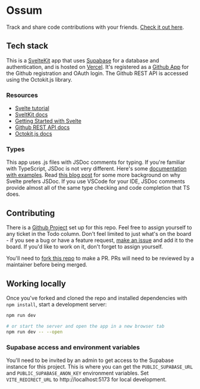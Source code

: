 # Ossum

Track and share code contributions with your friends. [Check it out here](https://ossum.vercel.app/).

## Tech stack

This is a [SvelteKit](https://kit.svelte.dev/) app that uses [Supabase](https://supabase.com/) for a database and authentication, and is hosted on [Vercel](https://vercel.com/). It's registered as a [Github App](https://github.com/apps/ossum-app) for the Github registration and OAuth login. The Github REST API is accessed using the Octokit.js library.

### Resources

- [Svelte tutorial](https://learn.svelte.dev/tutorial/welcome-to-svelte)
- [SveltKit docs](https://kit.svelte.dev/docs/introduction)
- [Getting Started with Svelte](https://css-tricks.com/getting-started-with-sveltekit/)
- [Github REST API docs](https://docs.github.com/en/rest?apiVersion=2022-11-28)
- [Octokit.js docs](https://github.com/octokit/octokit.js)

### Types

This app uses .js files with JSDoc comments for typing. If you're familiar with TypeScript, JSDoc is not very different. Here's some [documentation with examples](https://www.typescriptlang.org/docs/handbook/jsdoc-supported-types.html). Read [this blog post](https://devclass.com/2023/05/11/typescript-is-not-worth-it-for-developing-libraries-says-svelte-author-as-team-switches-to-javascript-and-jsdoc/) for some more background on why Svelte prefers JSDoc. If you use VSCode for your IDE, JSDoc comments provide almost all of the same type checking and code completion that TS does.

## Contributing

There is a [Github Project](https://github.com/users/ubercj/projects/1) set up for this repo. Feel free to assign yourself to any ticket in the Todo column. Don't feel limited to just what's on the board - if you see a bug or have a feature request, [make an issue](https://github.com/ubercj/ossum/issues) and add it to the board. If you'd like to work on it, don't forget to assign yourself.

You'll need to [fork this repo](https://docs.github.com/en/get-started/quickstart/fork-a-repo) to make a PR. PRs will need to be reviewed by a maintainer before being merged.

## Working locally

Once you've forked and cloned the repo and installed dependencies with `npm install`, start a development server:

```bash
npm run dev

# or start the server and open the app in a new browser tab
npm run dev -- --open
```

### Supabase access and environment variables

You'll need to be invited by an admin to get access to the Supabase instance for this project. This is where you can get the `PUBLIC_SUPABASE_URL` and `PUBLIC_SUPABASE_ANON_KEY` environment variables. Set `VITE_REDIRECT_URL` to http://localhost:5173 for local development.


